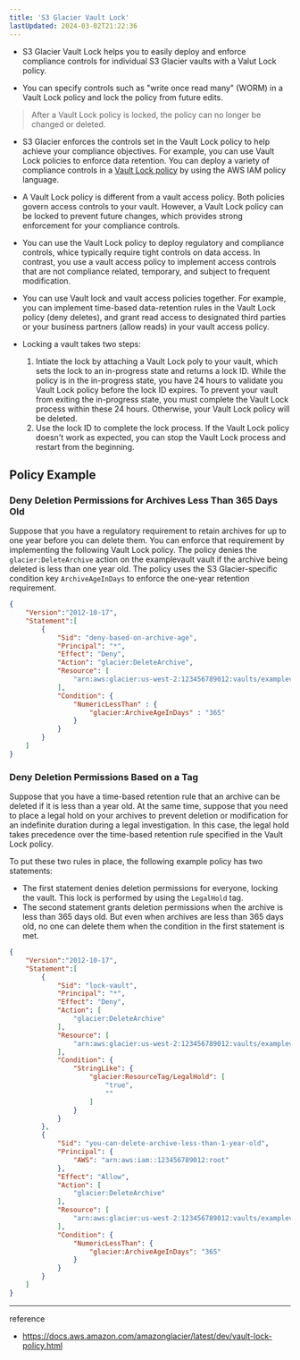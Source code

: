 ```yaml
---
title: 'S3 Glacier Vault Lock'
lastUpdated: 2024-03-02T21:22:36
---
```


- S3 Glacier Vault Lock helps you to easily deploy and enforce compliance controls for individual S3 Glacier vaults with a Valut Lock policy.

- You can specify controls such as "write once read many"  (WORM) in a Vault Lock policy and lock the policy from future edits.

> After a Vault Lock policy is locked, the policy can no longer be changed or deleted.

- S3 Glacier enforces the controls set in the Vault Lock policy to help achieve your compliance objectives. For example, you can use Vault Lock policies to enforce data retention. You can deploy a variety of compliance controls in a [Vault Lock policy](https://docs.aws.amazon.com/amazonglacier/latest/dev/vault-lock-policy.html) by using the AWS IAM policy language.

- A Vault Lock policy is different from a vault access policy. Both policies govern access controls to your vault. However, a Vault Lock policy can be locked to prevent future changes, which provides strong enforcement for your compliance controls.

-  You can use the Vault Lock policy to deploy regulatory and compliance controls, whice typically require tight controls on data access. In contrast, you use a vault access policy to implement access controls that are not compliance related, temporary, and subject to frequent modification. 

- You can use Vault lock and vault access policies together. For example, you can implement time-based data-retention rules in the Vault Lock policy (deny deletes), and grant read access to designated third parties or your business partners (allow reads) in your vault access policy.

- Locking a vault takes two steps:
  1. Intiate the lock by attaching a Vault Lock poly to your vault, which sets the lock to an in-progress state and returns a lock ID. While the policy is in the in-progress state, you have 24 hours to validate you Vault Lock policy before the lock ID expires. To prevent your vault from exiting the in-progress state, you must complete the Vault Lock process within these 24 hours. Otherwise, your Vault Lock policy will be deleted.
  2. Use the lock ID to complete the lock process. If the Vault Lock policy doesn't work as expected, you can stop the Vault Lock process and restart from the beginning. 

## Policy Example

### Deny Deletion Permissions for Archives Less Than 365 Days Old

Suppose that you have a regulatory requirement to retain archives for up to one year before you can delete them. You can enforce that requirement by implementing the following Vault Lock policy. The policy denies the `glacier:DeleteArchive` action on the examplevault vault if the archive being deleted is less than one year old. The policy uses the S3 Glacier-specific condition key `ArchiveAgeInDays` to enforce the one-year retention requirement.

```json
{
    "Version":"2012-10-17",
    "Statement":[
        {
            "Sid": "deny-based-on-archive-age",
            "Principal": "*",
            "Effect": "Deny",
            "Action": "glacier:DeleteArchive",
            "Resource": [
                "arn:aws:glacier:us-west-2:123456789012:vaults/examplevault"
            ],
            "Condition": {
                "NumericLessThan" : {
                    "glacier:ArchiveAgeInDays" : "365"
                }
            }
        }
    ]
}   
```

### Deny Deletion Permissions Based on a Tag

Suppose that you have a time-based retention rule that an archive can be deleted if it is less than a year old. At the same time, suppose that you need to place a legal hold on your archives to prevent deletion or modification for an indefinite duration during a legal investigation. In this case, the legal hold takes precedence over the time-based retention rule specified in the Vault Lock policy.

To put these two rules in place, the following example policy has two statements:

- The first statement denies deletion permissions for everyone, locking the vault. This lock is performed by using the `LegalHold` tag.
- The second statement grants deletion permissions when the archive is less than 365 days old. But even when archives are less than 365 days old, no one can delete them when the condition in the first statement is met.

```json
{
    "Version":"2012-10-17",
    "Statement":[
        {
            "Sid": "lock-vault",
            "Principal": "*",
            "Effect": "Deny",
            "Action": [
                "glacier:DeleteArchive"
            ],
            "Resource": [
                "arn:aws:glacier:us-west-2:123456789012:vaults/examplevault"
            ],
            "Condition": {
                "StringLike": {
                    "glacier:ResourceTag/LegalHold": [
                        "true",
                        ""
                    ]
                }
            }
        },
        {
            "Sid": "you-can-delete-archive-less-than-1-year-old",
            "Principal": {
                "AWS": "arn:aws:iam::123456789012:root"
            },
            "Effect": "Allow",
            "Action": [
                "glacier:DeleteArchive"
            ],
            "Resource": [
                "arn:aws:glacier:us-west-2:123456789012:vaults/examplevault"
            ],
            "Condition": {
                "NumericLessThan": {
                    "glacier:ArchiveAgeInDays": "365"
                }
            }
        }
    ]
}            
```

---
reference
- https://docs.aws.amazon.com/amazonglacier/latest/dev/vault-lock-policy.html